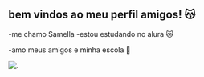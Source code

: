## bem vindos ao meu perfil amigos! 😽

-me chamo Samella 
-estou estudando no alura 😿

-amo meus amigos e minha escola 🥰


![.](https://media.tenor.com/lCey4Hk5eoIAAAAM/levin-the-doctor-baby-yoda.gif)
